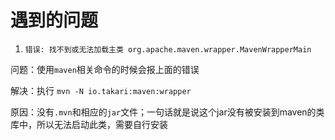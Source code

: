 # 遇到的问题

1. `错误: 找不到或无法加载主类 org.apache.maven.wrapper.MavenWrapperMain `

问题：使用`maven`相关命令的时候会报上面的错误

解决：执行 `mvn -N io.takari:maven:wrapper`

原因：没有`.mvn`和相应的`jar`文件；一句话就是说这个jar没有被安装到maven的类库中，所以无法启动此类，需要自行安装